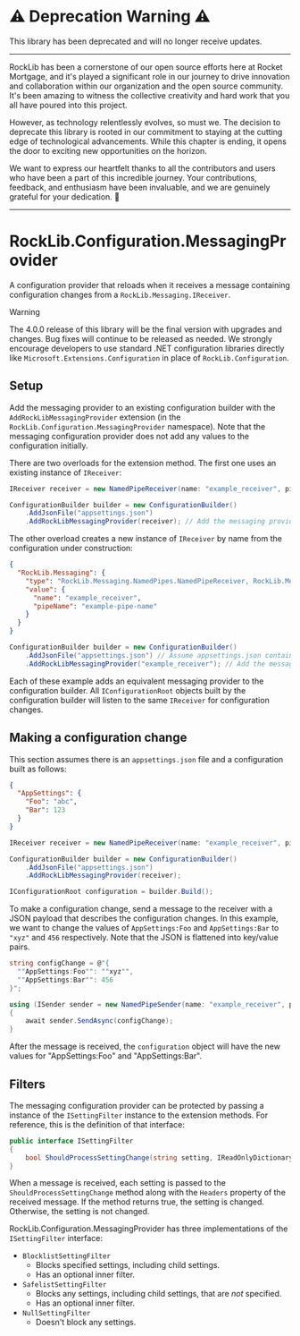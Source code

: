 # :warning: Deprecation Warning :warning:

This library has been deprecated and will no longer receive updates.

---

RockLib has been a cornerstone of our open source efforts here at Rocket Mortgage, and it's played a significant role in our journey to drive innovation and collaboration within our organization and the open source community. It's been amazing to witness the collective creativity and hard work that you all have poured into this project.

However, as technology relentlessly evolves, so must we. The decision to deprecate this library is rooted in our commitment to staying at the cutting edge of technological advancements. While this chapter is ending, it opens the door to exciting new opportunities on the horizon.

We want to express our heartfelt thanks to all the contributors and users who have been a part of this incredible journey. Your contributions, feedback, and enthusiasm have been invaluable, and we are genuinely grateful for your dedication. 🚀

---

# RockLib.Configuration.MessagingProvider

A configuration provider that reloads when it receives a message containing configuration changes from a `RockLib.Messaging.IReceiver`.

> [!WARNING]  
> The 4.0.0 release of this library will be the final version with upgrades and changes. Bug fixes will continue to be released as needed. We strongly encourage developers to use standard .NET configuration libraries directly like `Microsoft.Extensions.Configuration` in place of `RockLib.Configuration`.

## Setup

Add the messaging provider to an existing configuration builder with the `AddRockLibMessagingProvider` extension (in the `RockLib.Configuration.MessagingProvider` namespace). Note that the messaging configuration provider does not add any values to the configuration initially.

There are two overloads for the extension method. The first one uses an existing instance of `IReceiver`:

```csharp
IReceiver receiver = new NamedPipeReceiver(name: "example_receiver", pipeName: "example-pipe-name");

ConfigurationBuilder builder = new ConfigurationBuilder()
    .AddJsonFile("appsettings.json")
    .AddRockLibMessagingProvider(receiver); // Add the messaging provider last
```

The other overload creates a new instance of `IReceiver` by name from the configuration under construction:

```json
{
  "RockLib.Messaging": {
    "type": "RockLib.Messaging.NamedPipes.NamedPipeReceiver, RockLib.Messaging.NamedPipes",
    "value": {
      "name": "example_receiver",
      "pipeName": "example-pipe-name"
    }
  }
}
```

```csharp
ConfigurationBuilder builder = new ConfigurationBuilder()
    .AddJsonFile("appsettings.json") // Assume appsettings.json contains the above JSON
    .AddRockLibMessagingProvider("example_receiver"); // Add the messaging provider last
```

Each of these example adds an equivalent messaging provider to the configuration builder. All `IConfigurationRoot` objects built by the configuration builder will listen to the same `IReceiver` for configuration changes.

## Making a configuration change

This section assumes there is an `appsettings.json` file and a configuration built as follows:

```json
{
  "AppSettings": {
    "Foo": "abc",
    "Bar": 123
  }
}
```

```csharp
IReceiver receiver = new NamedPipeReceiver(name: "example_receiver", pipeName: "example-pipe-name");

ConfigurationBuilder builder = new ConfigurationBuilder()
    .AddJsonFile("appsettings.json")
    .AddRockLibMessagingProvider(receiver);

IConfigurationRoot configuration = builder.Build();
```

To make a configuration change, send a message to the receiver with a JSON payload that describes the configuration changes. In this example, we want to change the values of `AppSettings:Foo` and `AppSettings:Bar` to `"xyz"` and `456` respectively. Note that the JSON is flattened into key/value pairs.

```csharp
string configChange = @"{
  ""AppSettings:Foo"": ""xyz"",
  ""AppSettings:Bar"": 456
}";

using (ISender sender = new NamedPipeSender(name: "example_receiver", pipeName: "example-pipe-name"))
{
    await sender.SendAsync(configChange);
}
```

After the message is received, the `configuration` object will have the new values for "AppSettings:Foo" and "AppSettings:Bar".

## Filters

The messaging configuration provider can be protected by passing a instance of the `ISettingFilter` instance to the extension methods. For reference, this is the definition of that interface:

```csharp
public interface ISettingFilter
{
    bool ShouldProcessSettingChange(string setting, IReadOnlyDictionary<string, object> receivedMessageHeaders);
}
```

When a message is received, each setting is passed to the `ShouldProcessSettingChange` method along with the `Headers` property of the received message. If the method returns true, the setting is changed. Otherwise, the setting is not changed.

RockLib.Configuration.MessagingProvider has three implementations of the `ISettingFilter` interface:

- `BlocklistSettingFilter`
  - Blocks specified settings, including child settings.
  - Has an optional inner filter.
- `SafelistSettingFilter`
  - Blocks any settings, including child settings, that are *not* specified.
  - Has an optional inner filter.
- `NullSettingFilter`
  - Doesn't block any settings.

